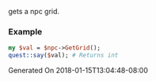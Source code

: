 gets a npc grid.
### Example

```perl
my $val = $npc->GetGrid();
quest::say($val); # Returns int
```


Generated On 2018-01-15T13:04:48-08:00